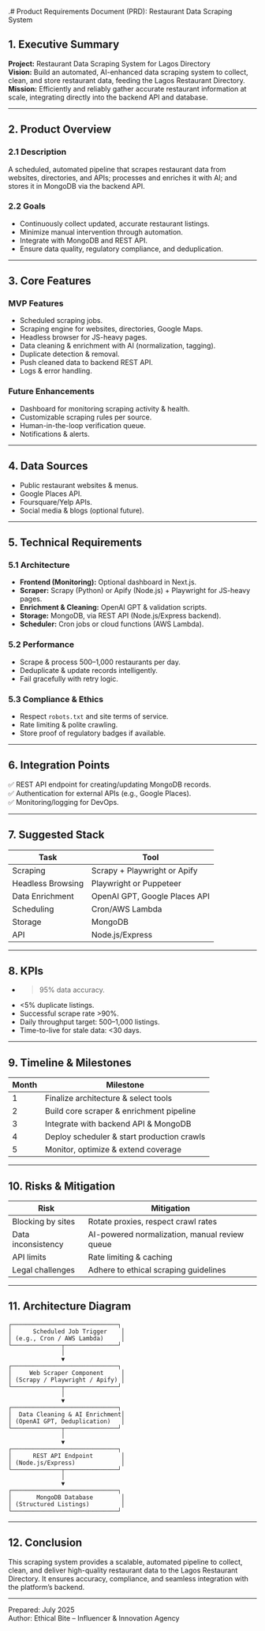 .# Product Requirements Document (PRD): Restaurant Data Scraping System

## 1. Executive Summary

**Project:** Restaurant Data Scraping System for Lagos Directory\
**Vision:** Build an automated, AI-enhanced data scraping system to collect, clean, and store restaurant data, feeding the Lagos Restaurant Directory.\
**Mission:** Efficiently and reliably gather accurate restaurant information at scale, integrating directly into the backend API and database.

---

## 2. Product Overview

### 2.1 Description

A scheduled, automated pipeline that scrapes restaurant data from websites, directories, and APIs; processes and enriches it with AI; and stores it in MongoDB via the backend API.

### 2.2 Goals

- Continuously collect updated, accurate restaurant listings.
- Minimize manual intervention through automation.
- Integrate with MongoDB and REST API.
- Ensure data quality, regulatory compliance, and deduplication.

---

## 3. Core Features

### MVP Features

- Scheduled scraping jobs.
- Scraping engine for websites, directories, Google Maps.
- Headless browser for JS-heavy pages.
- Data cleaning & enrichment with AI (normalization, tagging).
- Duplicate detection & removal.
- Push cleaned data to backend REST API.
- Logs & error handling.

### Future Enhancements

- Dashboard for monitoring scraping activity & health.
- Customizable scraping rules per source.
- Human-in-the-loop verification queue.
- Notifications & alerts.

---

## 4. Data Sources

- Public restaurant websites & menus.
- Google Places API.
- Foursquare/Yelp APIs.
- Social media & blogs (optional future).

---

## 5. Technical Requirements

### 5.1 Architecture

- **Frontend (Monitoring):** Optional dashboard in Next.js.
- **Scraper:** Scrapy (Python) or Apify (Node.js) + Playwright for JS-heavy pages.
- **Enrichment & Cleaning:** OpenAI GPT & validation scripts.
- **Storage:** MongoDB, via REST API (Node.js/Express backend).
- **Scheduler:** Cron jobs or cloud functions (AWS Lambda).

### 5.2 Performance

- Scrape & process 500–1,000 restaurants per day.
- Deduplicate & update records intelligently.
- Fail gracefully with retry logic.

### 5.3 Compliance & Ethics

- Respect `robots.txt` and site terms of service.
- Rate limiting & polite crawling.
- Store proof of regulatory badges if available.

---

## 6. Integration Points

✅ REST API endpoint for creating/updating MongoDB records.\
✅ Authentication for external APIs (e.g., Google Places).\
✅ Monitoring/logging for DevOps.

---

## 7. Suggested Stack

| Task              | Tool                          |
| ----------------- | ----------------------------- |
| Scraping          | Scrapy + Playwright or Apify  |
| Headless Browsing | Playwright or Puppeteer       |
| Data Enrichment   | OpenAI GPT, Google Places API |
| Scheduling        | Cron/AWS Lambda               |
| Storage           | MongoDB                       |
| API               | Node.js/Express               |

---

## 8. KPIs

-
  > 95% data accuracy.
- <5% duplicate listings.
- Successful scrape rate >90%.
- Daily throughput target: 500–1,000 listings.
- Time-to-live for stale data: <30 days.

---

## 9. Timeline & Milestones

| Month | Milestone                                  |
| ----- | ------------------------------------------ |
| 1     | Finalize architecture & select tools       |
| 2     | Build core scraper & enrichment pipeline   |
| 3     | Integrate with backend API & MongoDB       |
| 4     | Deploy scheduler & start production crawls |
| 5     | Monitor, optimize & extend coverage        |

---

## 10. Risks & Mitigation

| Risk               | Mitigation                                    |
| ------------------ | --------------------------------------------- |
| Blocking by sites  | Rotate proxies, respect crawl rates           |
| Data inconsistency | AI-powered normalization, manual review queue |
| API limits         | Rate limiting & caching                       |
| Legal challenges   | Adhere to ethical scraping guidelines         |

---

## 11. Architecture Diagram

```
┌──────────────────────────────┐
│      Scheduled Job Trigger    │
│ (e.g., Cron / AWS Lambda)     │
└──────────────┬───────────────┘
               │
               ▼
┌──────────────────────────────┐
│     Web Scraper Component     │
│ (Scrapy / Playwright / Apify) │
└──────────────┬───────────────┘
               │
               ▼
┌──────────────────────────────┐
│  Data Cleaning & AI Enrichment│
│ (OpenAI GPT, Deduplication)   │
└──────────────┬───────────────┘
               │
               ▼
┌──────────────────────────────┐
│      REST API Endpoint        │
│ (Node.js/Express)             │
└──────────────┬───────────────┘
               │
               ▼
┌──────────────────────────────┐
│       MongoDB Database        │
│ (Structured Listings)         │
└──────────────────────────────┘
```

---

## 12. Conclusion

This scraping system provides a scalable, automated pipeline to collect, clean, and deliver high-quality restaurant data to the Lagos Restaurant Directory. It ensures accuracy, compliance, and seamless integration with the platform’s backend.

---

Prepared: July 2025\
Author: Ethical Bite – Influencer & Innovation Agency

